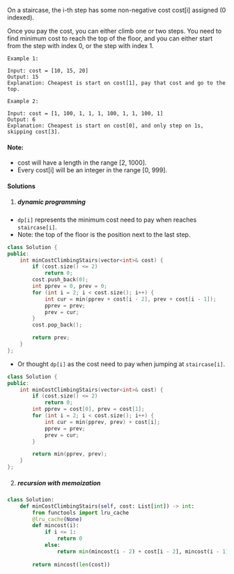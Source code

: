 On a staircase, the i-th step has some non-negative cost cost[i] assigned (0 indexed).

Once you pay the cost, you can either climb one or two steps. You need to find minimum cost to reach the top of the floor, and you can either start from the step with index 0, or the step with index 1.

```
Example 1:

Input: cost = [10, 15, 20]
Output: 15
Explanation: Cheapest is start on cost[1], pay that cost and go to the top.

Example 2:

Input: cost = [1, 100, 1, 1, 1, 100, 1, 1, 100, 1]
Output: 6
Explanation: Cheapest is start on cost[0], and only step on 1s, skipping cost[3].
```

#### Note:

-    cost will have a length in the range [2, 1000].
-    Every cost[i] will be an integer in the range [0, 999].


#### Solutions

1. ##### dynamic programming


- `dp[i]` represents the minimum cost need to pay when reaches `staircase[i]`.
- Note: the top of the floor is the position next to the last step.


```c++
class Solution {
public:
    int minCostClimbingStairs(vector<int>& cost) {
        if (cost.size() <= 2)
            return 0;
        cost.push_back(0);
        int pprev = 0, prev = 0;
        for (int i = 2; i < cost.size(); i++) {
            int cur = min(pprev + cost[i - 2], prev + cost[i - 1]);
            pprev = prev;
            prev = cur;
        }
        cost.pop_back();

        return prev;
    }
};
```


- Or thought `dp[i]` as the cost need to pay when jumping at `staircase[i]`.

```c++
class Solution {
public:
    int minCostClimbingStairs(vector<int>& cost) {
        if (cost.size() <= 2)
            return 0;
        int pprev = cost[0], prev = cost[1];
        for (int i = 2; i < cost.size(); i++) {
            int cur = min(pprev, prev) + cost[i];
            pprev = prev;
            prev = cur;
        }

        return min(pprev, prev);
    }
};
```


2. ##### recursion with memoization

```python
class Solution:
    def minCostClimbingStairs(self, cost: List[int]) -> int:
        from functools import lru_cache
        @lru_cache(None)
        def mincost(i):
            if i <= 1:
                return 0
            else:
                return min(mincost(i - 2) + cost[i - 2], mincost(i - 1) + cost[i - 1])
        
        return mincost(len(cost))
```